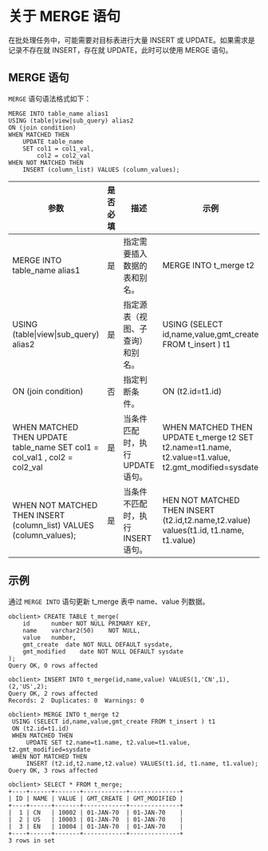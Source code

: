 # 关于 MERGE 语句

在批处理任务中，可能需要对目标表进行大量 INSERT 或 UPDATE。如果需求是记录不存在就 INSERT，存在就 UPDATE，此时可以使用 MERGE 语句。

## MERGE 语句

`MERGE` 语句语法格式如下：

```unknow
MERGE INTO table_name alias1 
USING (table|view|sub_query) alias2
ON (join condition) 
WHEN MATCHED THEN 
    UPDATE table_name 
    SET col1 = col1_val,
        col2 = col2_val 
WHEN NOT MATCHED THEN 
    INSERT (column_list) VALUES (column_values);
```

|                                         参数                                          | 是否必填 |          描述           |                                                 示例                                                  |
|-------------------------------------------------------------------------------------|------|-----------------------|-----------------------------------------------------------------------------------------------------|
| MERGE INTO table_name alias1                                                        | 是    | 指定需要插入数据的表和别名。        | MERGE INTO t_merge t2                                                                               |
| USING (table\|view\|sub_query) alias2                                               | 是    | 指定源表（视图、子查询）和别名。      | USING  (SELECT id,name,value,gmt_create FROM t_insert )  t1                                         |
| ON (join condition)                                                                 | 否    | 指定判断条件。               | ON (t2.id=t1.id)                                                                                    |
| WHEN MATCHED THEN UPDATE table_name SET col1 = col_val1 , col2 = col2_val           | 是    | 当条件匹配时，执行 UPDATE 语句。  | WHEN MATCHED THEN UPDATE t_merge t2 SET t2.name=t1.name, t2.value=t1.value, t2.gmt_modified=sysdate |
| WHEN NOT MATCHED THEN INSERT (column_list)  VALUES (column_values); | 是    | 当条件不匹配时，执行 INSERT 语句。 | HEN NOT MATCHED THEN INSERT (t2.id,t2.name,t2.value) values(t1.id, t1.name, t1.value)               |

## 示例

通过 `MERGE INTO` 语句更新 t_merge 表中 name、value 列数据。

```unknow
obclient> CREATE TABLE t_merge(
    id      number NOT NULL PRIMARY KEY,
    name    varchar2(50)    NOT NULL,
    value   number,
    gmt_create  date NOT NULL DEFAULT sysdate,
    gmt_modified    date NOT NULL DEFAULT sysdate 
);
Query OK, 0 rows affected 

obclient> INSERT INTO t_merge(id,name,value) VALUES(1,'CN',1),(2,'US',2);
Query OK, 2 rows affected 
Records: 2  Duplicates: 0  Warnings: 0

obclient> MERGE INTO t_merge t2
 USING (SELECT id,name,value,gmt_create FROM t_insert ) t1
 ON (t2.id=t1.id)
 WHEN MATCHED THEN
     UPDATE SET t2.name=t1.name, t2.value=t1.value, t2.gmt_modified=sysdate
 WHEN NOT MATCHED THEN
     INSERT (t2.id,t2.name,t2.value) VALUES(t1.id, t1.name, t1.value);
Query OK, 3 rows affected 

obclient> SELECT * FROM t_merge;  
+----+------+-------+------------+--------------+
| ID | NAME | VALUE | GMT_CREATE | GMT_MODIFIED |
+----+------+-------+------------+--------------+
|  1 | CN   | 10002 | 01-JAN-70  | 01-JAN-70    |
|  2 | US   | 10003 | 01-JAN-70  | 01-JAN-70    |
|  3 | EN   | 10004 | 01-JAN-70  | 01-JAN-70    |
+----+------+-------+------------+--------------+
3 rows in set 
```
